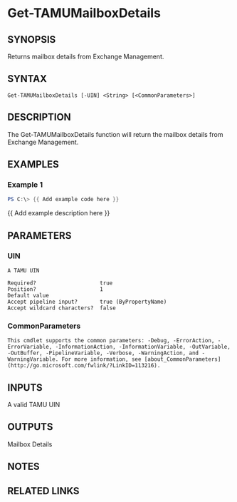 # Get-TAMUMailboxDetails

## SYNOPSIS

Returns mailbox details from Exchange Management.

## SYNTAX

```
Get-TAMUMailboxDetails [-UIN] <String> [<CommonParameters>]
```

## DESCRIPTION

The Get-TAMUMailboxDetails function will return the mailbox details from Exchange Management.

## EXAMPLES

### Example 1

```powershell
PS C:\> {{ Add example code here }}
```

{{ Add example description here }}

## PARAMETERS

### UIN <String>

    A TAMU UIN

    Required?                    true
    Position?                    1
    Default value
    Accept pipeline input?       true (ByPropertyName)
    Accept wildcard characters?  false

### CommonParameters

    This cmdlet supports the common parameters: -Debug, -ErrorAction, -ErrorVariable, -InformationAction, -InformationVariable, -OutVariable, -OutBuffer, -PipelineVariable, -Verbose, -WarningAction, and -WarningVariable. For more information, see [about_CommonParameters](http://go.microsoft.com/fwlink/?LinkID=113216).

## INPUTS

A valid TAMU UIN

## OUTPUTS

Mailbox Details

## NOTES

## RELATED LINKS
